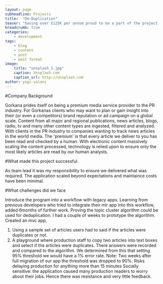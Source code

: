 ```yaml
---
layout: page
subheadline: Projects
title:  "De-Duplication"
teaser: "Saving over £125K per annum proud to be a part of the project from inception to delivery. We overcame many challenges such as integrating into a established legacy workflow."
breadcrumb: true
categories:
    - development
tags:
    - blog
    - content
    - post
    - post format
image:
    title: "unsplash_1.jpg"
    caption: Unsplash.com
    caption_url: http://unsplash.com
author: yogi valani
---
```

#Company Background

Gorkana prides itself on being a premium media service provider to the PR industry. For Gorkanas clients who may want to plan or gain insight into their (or even a competitors) brand reputation or ad campaign on a global scale. Content from all major and regional publications, news articles, blogs, radio, tv and many other content types are ingested, filtered and analyzed. With clients in the PR industry to companies wanting to track news articles in the world media. The 'premium' is that every article we deliver to you has been read and checked by a human. With electronic content massively scaling the content processed, technology is relied upon to ensure only the most likely articles are read by our human analysts.

#What made this project successful.

As team lead it was my responsibility to ensure we delivered what was required. The application scaled beyond expectations and maintaince costs have been minimal.

#What challenges did we face

 Introduce the program into a workflow with legacy apps. Learning from previous developers who tried to integrate their mlr app into this workflow, added 6months of further work. Proving the topic cluster algorithm could be used for deduplication. I had a couple of weeks to prototype the algorithm. Created an mvc app,

 1. Using a sample set of articles users had to said if the articles were duplicates or not.
 2. A playground where production staff to copy two articles into text boxes and select if the articles were duplicates. There answers were recorded and compared to the algorithm. We determined from this that setting 95% threshold we would have a 1% error rate. Note: Two weeks after full migration of our app the threshold was dropped to 90%. Risks delaying production for anything more than 15 minutes Socially sensitive: the application caused many production readers to worry about their jobs. Hence there was resistance and very little feedback.
